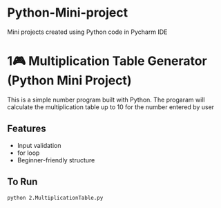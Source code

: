 # Python-Mini-project
Mini projects created using Python code in Pycharm IDE

# 1🎮 Multiplication Table Generator (Python Mini Project)

This is a simple number program built with Python. The progaram will calculate the multiplication table up to 10 for the number entered by user

## Features
- Input validation
- for loop
- Beginner-friendly structure

## To Run
```bash
python 2.MultiplicationTable.py